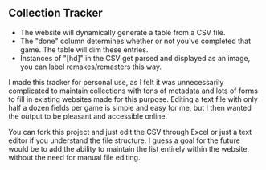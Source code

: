 ## Collection Tracker

- The website will dynamically generate a table from a CSV file.
- The "done" column determines whether or not you've completed that game. The table will dim these entries.
- Instances of "[hd]" in the CSV get parsed and displayed as an image, you can label remakes/remasters this way.

I made this tracker for personal use, as I felt it was unnecessarily complicated to maintain collections with tons of metadata and lots of forms to fill in existing websites made for this purpose. Editing a text file with only half a dozen fields per game is simple and easy for me, but I then wanted the output to be pleasant and accessible online.

You can fork this project and just edit the CSV through Excel or just a text editor if you understand the file structure. I guess a goal for the future would be to add the ability to maintain the list entirely within the website, without the need for manual file editing.
